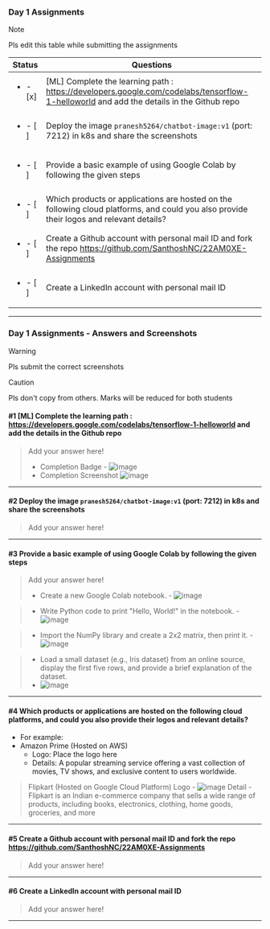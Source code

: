 ### Day 1 Assignments

> [!NOTE]
> Pls edit this table while submitting the assignments

| Status         | Questions     | 
|----------------|---------------|
| <ul><li>- [x] </li></ul> | [ML] Complete the learning path : https://developers.google.com/codelabs/tensorflow-1-helloworld and add the details in the Github repo |
| <ul><li>- [ ] </li></ul> | Deploy the image `pranesh5264/chatbot-image:v1` (port: 7212) in k8s and share the screenshots |
| <ul><li>- [ ] </li></ul> | Provide a basic example of using Google Colab by following the given steps  |
| <ul><li>- [ ] </li></ul> | Which products or applications are hosted on the following cloud platforms, and could you also provide their logos and relevant details?  |
| <ul><li>- [ ] </li></ul> | Create a Github account with personal mail ID and fork the repo https://github.com/SanthoshNC/22AM0XE-Assignments  |
| <ul><li>- [ ] </li></ul> | Create a LinkedIn account with personal mail ID  |


***

### Day 1 Assignments - Answers and Screenshots

> [!WARNING]
> Pls submit the correct screenshots

> [!CAUTION]
> Pls don't copy from others. Marks will be reduced for both students

#### #1 [ML] Complete the learning path : https://developers.google.com/codelabs/tensorflow-1-helloworld and add the details in the Github repo
> Add your answer here!
> - Completion Badge - ![image](https://github.com/user-attachments/assets/893cfe4c-1962-4235-8953-f11245beeb23)
> - Completion Screenshot	![image](https://github.com/user-attachments/assets/95563425-fd04-4c0f-a892-fabc5a85264a)


***

#### #2 Deploy the image `pranesh5264/chatbot-image:v1` (port: 7212) in k8s and share the screenshots
> Add your answer here!

***

#### #3 Provide a basic example of using Google Colab by following the given steps
> Add your answer here!
> - Create a new Google Colab notebook. - ![image](https://github.com/user-attachments/assets/0a4c534c-789c-48e7-8bff-71c7bf60fd21)

> - Write Python code to print "Hello, World!" in the notebook. - ![image](https://github.com/user-attachments/assets/400ee68f-26a6-453a-aaab-511fb22f4ad4)

> - Import the NumPy library and create a 2x2 matrix, then print it. - ![image](https://github.com/user-attachments/assets/40d1ba66-62c1-4d24-a633-a346370ecb91)

> - Load a small dataset (e.g., Iris dataset) from an online source, display the first five rows, and provide a brief explanation of the dataset.
> - ![image](https://github.com/user-attachments/assets/62d98da6-1823-438c-8c7f-b8eca097018c)


***

#### #4 Which products or applications are hosted on the following cloud platforms, and could you also provide their logos and relevant details? 
- For example:
- Amazon Prime (Hosted on AWS)
  - Logo: Place the logo here
  - Details: A popular streaming service offering a vast collection of movies, TV shows, and exclusive content to users worldwide.

> Flipkart (Hosted on Google Cloud Platform)
> Logo - ![image](https://github.com/user-attachments/assets/947adcdb-96be-4123-9d59-ede9a98b4aad)
> Detail - Flipkart is an Indian e-commerce company that sells a wide range of products, including books, electronics, clothing, home goods, groceries, and more

***

#### #5 Create a Github account with personal mail ID and fork the repo https://github.com/SanthoshNC/22AM0XE-Assignments
> Add your answer here!

***

#### #6 Create a LinkedIn account with personal mail ID
> Add your answer here!

***
